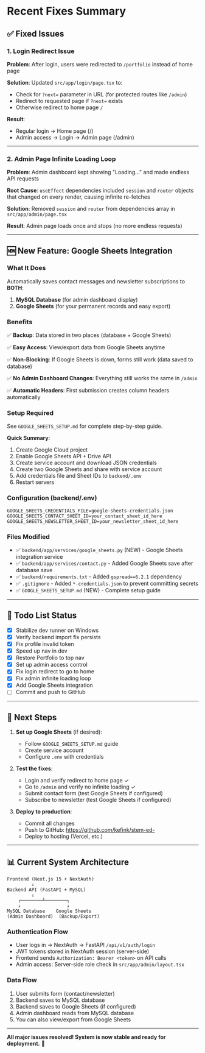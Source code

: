 # Recent Fixes Summary

## ✅ Fixed Issues

### 1. Login Redirect Issue

**Problem**: After login, users were redirected to `/portfolio` instead of home page

**Solution**: Updated `src/app/login/page.tsx` to:

- Check for `?next=` parameter in URL (for protected routes like `/admin`)
- Redirect to requested page if `?next=` exists
- Otherwise redirect to home page `/`

**Result**:

- Regular login → Home page (/)
- Admin access → Login → Admin page (/admin)

---

### 2. Admin Page Infinite Loading Loop

**Problem**: Admin dashboard kept showing "Loading..." and made endless API requests

**Root Cause**: `useEffect` dependencies included `session` and `router` objects that changed on every render, causing infinite re-fetches

**Solution**: Removed `session` and `router` from dependencies array in `src/app/admin/page.tsx`

**Result**: Admin page loads once and stops (no more endless requests)

---

## 🆕 New Feature: Google Sheets Integration

### What It Does

Automatically saves contact messages and newsletter subscriptions to **BOTH**:

1. **MySQL Database** (for admin dashboard display)
2. **Google Sheets** (for your permanent records and easy export)

### Benefits

✅ **Backup**: Data stored in two places (database + Google Sheets)

✅ **Easy Access**: View/export data from Google Sheets anytime

✅ **Non-Blocking**: If Google Sheets is down, forms still work (data saved to database)

✅ **No Admin Dashboard Changes**: Everything still works the same in `/admin`

✅ **Automatic Headers**: First submission creates column headers automatically

### Setup Required

See `GOOGLE_SHEETS_SETUP.md` for complete step-by-step guide.

**Quick Summary**:

1. Create Google Cloud project
2. Enable Google Sheets API + Drive API
3. Create service account and download JSON credentials
4. Create two Google Sheets and share with service account
5. Add credentials file and Sheet IDs to `backend/.env`
6. Restart servers

### Configuration (backend/.env)

```env
GOOGLE_SHEETS_CREDENTIALS_FILE=google-sheets-credentials.json
GOOGLE_SHEETS_CONTACT_SHEET_ID=your_contact_sheet_id_here
GOOGLE_SHEETS_NEWSLETTER_SHEET_ID=your_newsletter_sheet_id_here
```

### Files Modified

- ✅ `backend/app/services/google_sheets.py` (NEW) - Google Sheets integration service
- ✅ `backend/app/services/contact.py` - Added Google Sheets save after database save
- ✅ `backend/requirements.txt` - Added `gspread==6.2.1` dependency
- ✅ `.gitignore` - Added `*-credentials.json` to prevent committing secrets
- ✅ `GOOGLE_SHEETS_SETUP.md` (NEW) - Complete setup guide

---

## 📝 Todo List Status

- [x] Stabilize dev runner on Windows
- [x] Verify backend import fix persists
- [x] Fix profile invalid token
- [x] Speed up nav in dev
- [x] Restore Portfolio to top nav
- [x] Set up admin access control
- [x] Fix login redirect to go to home
- [x] Fix admin infinite loading loop
- [x] Add Google Sheets integration
- [ ] Commit and push to GitHub

---

## 🚀 Next Steps

1. **Set up Google Sheets** (if desired):

   - Follow `GOOGLE_SHEETS_SETUP.md` guide
   - Create service account
   - Configure `.env` with credentials

2. **Test the fixes**:

   - Login and verify redirect to home page ✓
   - Go to `/admin` and verify no infinite loading ✓
   - Submit contact form (test Google Sheets if configured)
   - Subscribe to newsletter (test Google Sheets if configured)

3. **Deploy to production**:
   - Commit all changes
   - Push to GitHub: https://github.com/kefink/stem-ed-
   - Deploy to hosting (Vercel, etc.)

---

## 📊 Current System Architecture

```
Frontend (Next.js 15 + NextAuth)
         ↓
Backend API (FastAPI + MySQL)
         ↓
    ┌────────┴────────┐
    ↓                 ↓
MySQL Database    Google Sheets
(Admin Dashboard)  (Backup/Export)
```

### Authentication Flow

- User logs in → NextAuth → FastAPI `/api/v1/auth/login`
- JWT tokens stored in NextAuth session (server-side)
- Frontend sends `Authorization: Bearer <token>` on API calls
- Admin access: Server-side role check in `src/app/admin/layout.tsx`

### Data Flow

1. User submits form (contact/newsletter)
2. Backend saves to MySQL database
3. Backend saves to Google Sheets (if configured)
4. Admin dashboard reads from MySQL database
5. You can also view/export from Google Sheets

---

**All major issues resolved! System is now stable and ready for deployment.** 🎉

